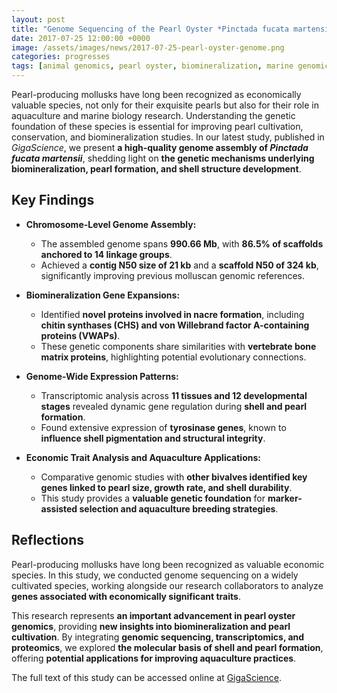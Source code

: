 ```yaml
---
layout: post
title: "Genome Sequencing of the Pearl Oyster *Pinctada fucata martensii*: Insights into Biomineralization"
date: 2017-07-25 12:00:00 +0000
image: /assets/images/news/2017-07-25-pearl-oyster-genome.png
categories: progresses
tags: [animal genomics, pearl oyster, biomineralization, marine genomics]
---
```



Pearl-producing mollusks have long been recognized as economically valuable species, not only for their exquisite pearls but also for their role in aquaculture and marine biology research. Understanding the genetic foundation of these species is essential for improving pearl cultivation, conservation, and biomineralization studies. In our latest study, published in *GigaScience*, we present **a high-quality genome assembly of *Pinctada fucata martensii***, shedding light on **the genetic mechanisms underlying biomineralization, pearl formation, and shell structure development**.

## Key Findings  

- **Chromosome-Level Genome Assembly:**  
  - The assembled genome spans **990.66 Mb**, with **86.5% of scaffolds anchored to 14 linkage groups**.  
  - Achieved a **contig N50 size of 21 kb** and a **scaffold N50 of 324 kb**, significantly improving previous molluscan genomic references.  

- **Biomineralization Gene Expansions:**  
  - Identified **novel proteins involved in nacre formation**, including **chitin synthases (CHS) and von Willebrand factor A-containing proteins (VWAPs)**.  
  - These genetic components share similarities with **vertebrate bone matrix proteins**, highlighting potential evolutionary connections.  

- **Genome-Wide Expression Patterns:**  
  - Transcriptomic analysis across **11 tissues and 12 developmental stages** revealed dynamic gene regulation during **shell and pearl formation**.  
  - Found extensive expression of **tyrosinase genes**, known to **influence shell pigmentation and structural integrity**.  

- **Economic Trait Analysis and Aquaculture Applications:**  
  - Comparative genomic studies with **other bivalves identified key genes linked to pearl size, growth rate, and shell durability**.  
  - This study provides a **valuable genetic foundation** for **marker-assisted selection and aquaculture breeding strategies**.  

## Reflections  

Pearl-producing mollusks have long been recognized as valuable economic species. In this study, we conducted genome sequencing on a widely cultivated species, working alongside our research collaborators to analyze **genes associated with economically significant traits**.  

This research represents **an important advancement in pearl oyster genomics**, providing **new insights into biomineralization and pearl cultivation**. By integrating **genomic sequencing, transcriptomics, and proteomics**, we explored **the molecular basis of shell and pearl formation**, offering **potential applications for improving aquaculture practices**.  

The full text of this study can be accessed online at [GigaScience](https://doi.org/10.1093/gigascience/gix059).
